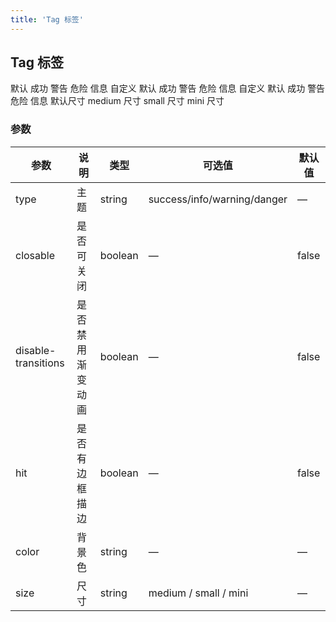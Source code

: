 ```yaml
---
title: 'Tag 标签'
---
```


## Tag 标签

<demo-block title="主题颜色" desc="使用 type 属性来改变标签的主题颜色，也可以通过 color 属性来自定义背景色。">
  <template slot="demoContent">
    <qb-tag>默认</qb-tag>
    <qb-tag type="success" style="margin-left:10px">成功</qb-tag>
    <qb-tag type="warning" style="margin-left:10px">警告</qb-tag>
    <qb-tag type="danger" style="margin-left:10px">危险</qb-tag>
    <qb-tag type="info" style="margin-left:10px">信息</qb-tag>
    <qb-tag color="#edd3ed" style="margin-left:10px">自定义</qb-tag>
  </template>

  <highlight-code slot="codeText" lang="html">
    <qb-tag>默认</qb-tag>
    <qb-tag type="success">成功</qb-tag>
    <qb-tag type="warning">警告</qb-tag>
    <qb-tag type="danger">危险</qb-tag>
    <qb-tag type="info">信息</qb-tag>
    <qb-tag color="#edd3ed">自定义</qb-tag>
  </highlight-code>
</demo-block>

<demo-block title="边框描边" desc="使用 hit 属性来添加边框描边，这是一个 Boolean 属性。">
  <template slot="demoContent">
    <qb-tag style="margin-left:10px">默认无描边</qb-tag>
    <qb-tag hit style="margin-left:10px">添加描边</qb-tag>
    <qb-tag type="success" style="margin-left:10px">默认无描边</qb-tag>
    <qb-tag hit type="success" style="margin-left:10px">添加描边</qb-tag>
    <qb-tag type="danger" style="margin-left:10px">默认无描边</qb-tag>
    <qb-tag hit type="danger" style="margin-left:10px">添加描边</qb-tag>
  </template>

  <highlight-code slot="codeText" lang="html">
    <qb-tag>默认</qb-tag>
    <qb-tag type="success">成功</qb-tag>
    <qb-tag type="warning">警告</qb-tag>
    <qb-tag type="danger">危险</qb-tag>
    <qb-tag type="info">信息</qb-tag>
    <qb-tag color="#edd3ed">自定义</qb-tag>
  </highlight-code>
</demo-block>

<demo-block title="可关闭" desc="使用 closable 属性来决定是否显示关闭按钮，这是一个 Boolean 值。">
  <template slot="demoContent">
    <qb-tag closable>默认</qb-tag>
    <qb-tag type="success" closable style="margin-left:10px">成功</qb-tag>
    <qb-tag type="warning" closable style="margin-left:10px">警告</qb-tag>
    <qb-tag type="danger" closable style="margin-left:10px">危险</qb-tag>
    <qb-tag type="info" closable style="margin-left:10px">信息</qb-tag>
  </template>

  <highlight-code slot="codeText" lang="html">
    <qb-tag closable>默认</qb-tag>
    <qb-tag type="success" closable>成功</qb-tag>
    <qb-tag type="warning" closable>警告</qb-tag>
    <qb-tag type="danger" closable>危险</qb-tag>
    <qb-tag type="info" closable>信息</qb-tag>
  </highlight-code>
</demo-block>

<demo-block title="尺寸大小" desc="使用 size 属性来改变标签的大小，除默认尺寸外还有三种尺寸大小：<code>medium</code> / <code>small</code> / <code>mini</code>.">
  <template slot="demoContent">
    <qb-tag closable>默认尺寸</qb-tag>
    <qb-tag closable size="medium" style="margin-left:10px">medium 尺寸</qb-tag>
    <qb-tag closable size="small" style="margin-left:10px">small 尺寸</qb-tag>
    <qb-tag closable size="mini" style="margin-left:10px">mini 尺寸</qb-tag>
  </template>

  <highlight-code slot="codeText" lang="html">
    <qb-tag closable>默认尺寸</qb-tag>
    <qb-tag closable size="medium">medium 尺寸</qb-tag>
    <qb-tag closable size="small">small 尺寸</qb-tag>
    <qb-tag closable size="mini">mini 尺寸</qb-tag>
  </highlight-code>
</demo-block>

### 参数

| 参数                | 说明             | 类型    | 可选值                      | 默认值 |
| ------------------- | ---------------- | ------- | --------------------------- | ------ |
| type                | 主题             | string  | success/info/warning/danger | —      |
| closable            | 是否可关闭       | boolean | —                           | false  |
| disable-transitions | 是否禁用渐变动画 | boolean | —                           | false  |
| hit                 | 是否有边框描边   | boolean | —                           | false  |
| color               | 背景色           | string  | —                           | —      |
| size                | 尺寸             | string  | medium / small / mini       | —      |
